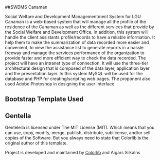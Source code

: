 ##SWDMS Canaman


Social Welfare and Development Managementment System for LGU Canaman is a web-based
system that will manage all the profile of the residence of the Canaman as well as the different
services that provide by the Social Welfare and Development Office. In addition, this system will
handle the client assistants profile/records to have a reliable information. It help them to make the
summarization of data recorded more easier and convenient, to view the assistance list to generate
reports in a hassle freeway and manage the services performance of the organization to provide faster
and more efficient way to check the data recorded.
The project will have an intranet type of connection. It will use the three-tier architectural
design that is composed of the data layer, application layer and the presentation layer. In this
system MySQL will be used for the database and PHP for creating/scripting web pages. The
proponent also used Adobe Photoshop in designing the user interface.

## Bootstrap Template Used

## Gentella
Gentelella is licensed under The MIT License (MIT). Which means that you can use, copy, modify, merge, publish, distribute, sublicense, and/or sell copies of the Software. But you always need to state that Colorlib is the original author of this template.

Project is developed and maintained by [Colorlib](https://colorlib.com/ "Colorlib - Make Your First Blog") and Aigars Silkalns
